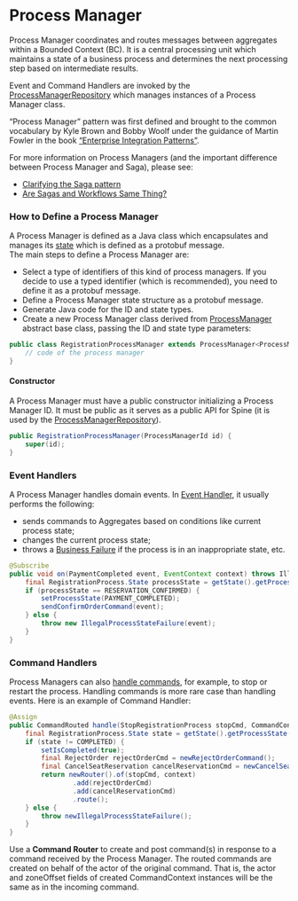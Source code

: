 # Process Manager

Process Manager coordinates and routes messages between aggregates within a Bounded Context (BC). It is a central processing unit which maintains a state of a business process and determines the next processing step based on intermediate results.

Event and Command Handlers are invoked by the [ProcessManagerRepository](./repository.md) which manages instances of a Process Manager class.

“Process Manager” pattern was first defined and brought to the common vocabulary by Kyle Brown and Bobby Woolf under the guidance of Martin Fowler in the book [“Enterprise Integration Patterns”](http://www.enterpriseintegrationpatterns.com/patterns/messaging/ProcessManager.html).

For more information on Process Managers (and the important difference between Process Manager and Saga), please see:
* [Clarifying the Saga pattern](http://kellabyte.com/2012/05/30/clarifying-the-saga-pattern/)  
* [Are Sagas and Workflows Same Thing?](https://dzone.com/articles/are-sagas-and-workflows-same-t)

### How to Define a Process Manager

A Process Manager is defined as a Java class which encapsulates and manages its [state](../biz-model/process-manager-states.md) which is defined as a protobuf message.  
The main steps to define a Process Manager are:

* Select a type of identifiers of this kind of process managers. If you decide to use a typed identifier (which is recommended), you need to define it as a protobuf message.
* Define a Process Manager state structure as a protobuf message.
* Generate Java code for the ID and state types.
* Create a new Process Manager class derived from [ProcessManager](https://github.com/SpineEventEngine/core-java/blob/037ac4d9e7133a95c75d927e5b649ab4f6f0f7f2/server/src/main/java/org/spine3/server/procman/ProcessManager.java) abstract base class, passing the ID and state type parameters:

```java
public class RegistrationProcessManager extends ProcessManager<ProcessManagerId, RegistrationProcess> {
    // code of the process manager
}
```

#### Constructor 

A Process Manager must have a public constructor initializing a Process Manager ID. It must be public as it serves as a public API for Spine (it is used by the [ProcessManagerRepository](./repository.md)).

```java
public RegistrationProcessManager(ProcessManagerId id) {
    super(id);
}
```
### Event Handlers
A Process Manager handles domain events. In [Event Handler](./event-handler.md), it usually performs the following:
* sends commands to Aggregates based on conditions like current process state;
* changes the current process state;
* throws a [Business Failure](../biz-model/failures.md) if the process is in an inappropriate state, etc.

```java
@Subscribe
public void on(PaymentCompleted event, EventContext context) throws IllegalProcessStateFailure {
    final RegistrationProcess.State processState = getState().getProcessState();
    if (processState == RESERVATION_CONFIRMED) {
        setProcessState(PAYMENT_COMPLETED);
        sendConfirmOrderCommand(event);
    } else {
        throw new IllegalProcessStateFailure(event);
    }
}
```

### Command Handlers

Process Managers can also [handle commands](./command-handler.md), for example, to stop or restart the process. Handling commands is more rare case than handling events. Here is an example of Command Handler:

```java
@Assign
public CommandRouted handle(StopRegistrationProcess stopCmd, CommandContext context) {
    final RegistrationProcess.State state = getState().getProcessState();
    if (state != COMPLETED) {
        setIsCompleted(true);
        final RejectOrder rejectOrderCmd = newRejectOrderCommand();
        final CancelSeatReservation cancelReservationCmd = newCancelSeatReservationCommand();
        return newRouter().of(stopCmd, context)
                .add(rejectOrderCmd)
                .add(cancelReservationCmd)
                .route();
    } else {
        throw newIllegalProcessStateFailure();
    }
}
```
Use a **Command Router** to create and post command(s) in response to a command received by the Process Manager. 
The routed commands are created on behalf of the actor of the original command. That is, the actor and zoneOffset fields of created CommandContext instances will be the same as in the incoming command.